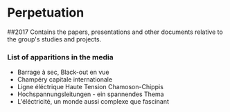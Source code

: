 # Perpetuation
##2017
Contains the papers, presentations and other documents relative to the group's studies and projects.

### List of apparitions in the media

* Barrage à sec, Black-out en vue
* Champéry capitale internationale
* Ligne éléctrique Haute Tension Chamoson-Chippis
* Hochspannungsleitungen - ein spannendes Thema
* L'éléctricité, un monde aussi complexe que fascinant

